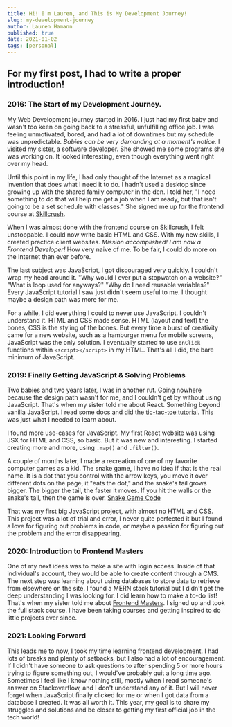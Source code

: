 ```yaml
--- 
title: Hi! I'm Lauren, and This is My Development Journey!
slug: my-development-journey
author: Lauren Hamann
published: true
date: 2021-01-02
tags: [personal]
---
```

  
## For my first post, I had to write a proper introduction! 

### 2016: The Start of my Development Journey.  
  

My Web Development journey started in 2016. I just had my first baby and wasn't too keen on going back to a stressful, unfulfilling office job. I was feeling unmotivated, bored, and had a lot of downtimes but my schedule was unpredictable. *Babies can be very demanding at a moment's notice.* I visited my sister, a software developer. She showed me some programs she was working on. It looked interesting, even though everything went right over my head.

Until this point in my life, I had only thought of the Internet as a magical invention that does what I need it to do. I hadn't used a desktop since growing up with the shared family computer in the den. I told her, "I need something to do that will help me get a job when I am ready, but that isn't going to be a set schedule with classes." She signed me up for the frontend course at [Skillcrush](https://www.skillcrush.com).

When I was almost done with the frontend course on Skillcrush, I felt unstoppable. I could now write basic HTML and CSS. With my new skills, I created practice client websites. *Mission accomplished! I am now a Frontend Developer!* How very naive of me. To be fair, I could do more on the Internet than ever before.

The last subject was JavaScript, I got discouraged very quickly. I couldn't wrap my head around it. "Why would I ever put a stopwatch on a website?" "What is loop used for anyways?" "Why do I need reusable variables?" Every JavaScript tutorial I saw just didn't seem useful to me. I thought maybe a design path was more for me.

For a while, I did everything I could to never use JavaScript. I couldn't understand it. HTML and CSS made sense. HTML (layout and text) the bones, CSS is the styling of the bones. But every time a burst of creativity came for a new website, such as a hamburger menu for mobile screens, JavaScript was the only solution. I eventually started to use `onClick` functions within `<script></script>` in my HTML. That's all I did, the bare minimum of JavaScript.  


### 2019: Finally Getting JavaScript & Solving Problems  

Two babies and two years later, I was in another rut. Going nowhere because the design path wasn't for me, and I couldn't get by without using JavaScript. That's when my sister told me about React. Something beyond vanilla JavaScript. I read some docs and did the [tic-tac-toe tutorial](https://reactjs.org/tutorial/tutorial.html). This was just what I needed to learn about.

I found more use-cases for JavaScript. My first React website was using JSX for HTML and CSS, so basic. But it was new and interesting. I started creating more and more, using `.map()` and `.filter()`.

A couple of months later, I made a recreation of one of my favorite computer games as a kid. The snake game, I have no idea if that is the real name. It is a dot that you control with the arrow keys, you move it over different dots on the page, it "eats the dot," and the snake's tail grows bigger. The bigger the tail, the faster it moves. If you hit the walls or the snake's tail, then the game is over. [Snake Game Code](https://github.com/LaurenwallerDesigns/SnakeGame)

That was my first big JavaScript project, with almost no HTML and CSS. This project was a lot of trial and error, I never quite perfected it but I found a love for figuring out problems in code, or maybe a passion for figuring out the problem and the error disappearing.  


### 2020: Introduction to Frontend Masters  

One of my next ideas was to make a site with login access. Inside of that individual's account, they would be able to create content through a CMS. The next step was learning about using databases to store data to retrieve from elsewhere on the site. I found a MERN stack tutorial but I didn't get the deep understanding I was looking for. I did learn how to make a to-do list! That's when my sister told me about [Frontend Masters](https://frontendmasters.com/). I signed up and took the full stack course. I have been taking courses and getting inspired to do little projects ever since.  


### 2021: Looking Forward 

This leads me to now, I took my time learning frontend development. I had lots of breaks and plenty of setbacks, but I also had a lot of encouragement. If I didn't have someone to ask questions to after spending 5 or more hours trying to figure something out, I would've probably quit a long time ago. Sometimes I feel like I know nothing still, mostly when I read someone's answer on Stackoverflow, and I don't understand any of it. But I will never forget when JavaScript finally clicked for me or when I got data from a database I created. It was all worth it. This year, my goal is to share my struggles and solutions and be closer to getting my first official job in the tech world!